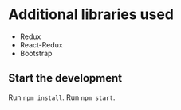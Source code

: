 # Additional libraries used

- Redux
- React-Redux
- Bootstrap

## Start the development

Run `npm install`.
Run `npm start`.
